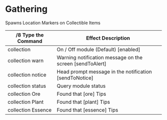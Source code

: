 Gathering
======

Spawns Location Markers on Collectible Items

/8 Type the Command | Effect Description
--- | ---
collection | On / Off module (Default) [enabled]
collection warn | Warning notification message on the screen [sendToAlert]
collection notice | Head prompt message in the notification [sendToNotice]
collection status | Query module status
collection Ore | Found that [ore] Tips
collection Plant | Found that [plant] Tips
collection Essence | Found that [essence] Tips
